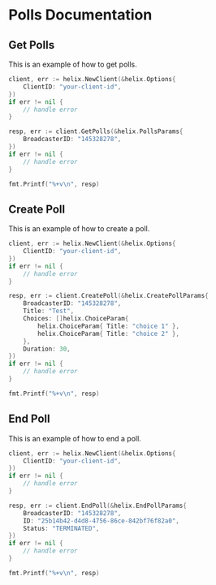 # Polls Documentation

## Get Polls

This is an example of how to get polls.

```go
client, err := helix.NewClient(&helix.Options{
    ClientID: "your-client-id",
})
if err != nil {
    // handle error
}

resp, err := client.GetPolls(&helix.PollsParams{
    BroadcasterID: "145328278",
})
if err != nil {
    // handle error
}

fmt.Printf("%+v\n", resp)
```

## Create Poll

This is an example of how to create a poll.

```go
client, err := helix.NewClient(&helix.Options{
    ClientID: "your-client-id",
})
if err != nil {
    // handle error
}

resp, err := client.CreatePoll(&helix.CreatePollParams{
    BroadcasterID: "145328278",
    Title: "Test",
    Choices: []helix.ChoiceParam{
        helix.ChoiceParam{ Title: "choice 1" },
        helix.ChoiceParam{ Title: "choice 2" },
    },
    Duration: 30,
})
if err != nil {
    // handle error
}

fmt.Printf("%+v\n", resp)
```

## End Poll

This is an example of how to end a poll.

```go
client, err := helix.NewClient(&helix.Options{
    ClientID: "your-client-id",
})
if err != nil {
    // handle error
}

resp, err := client.EndPoll(&helix.EndPollParams{
    BroadcasterID: "145328278",
    ID: "25b14b42-d4d8-4756-86ce-842bf76f82a0",
    Status: "TERMINATED",
})
if err != nil {
    // handle error
}

fmt.Printf("%+v\n", resp)
```

